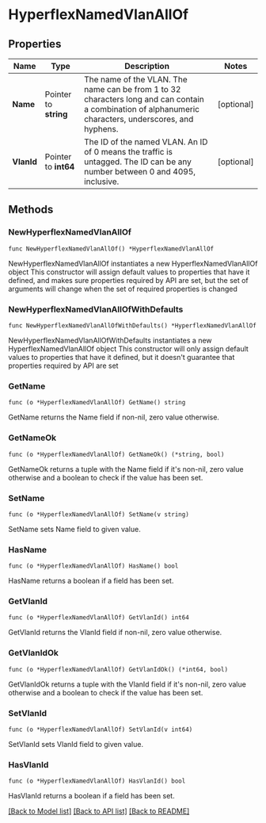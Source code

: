 # HyperflexNamedVlanAllOf

## Properties

Name | Type | Description | Notes
------------ | ------------- | ------------- | -------------
**Name** | Pointer to **string** | The name of the VLAN. The name can be from 1 to 32 characters long and can contain a combination of alphanumeric characters, underscores, and hyphens. | [optional] 
**VlanId** | Pointer to **int64** | The ID of the named VLAN. An ID of 0 means the traffic is untagged. The ID can be any number between 0 and 4095, inclusive. | [optional] 

## Methods

### NewHyperflexNamedVlanAllOf

`func NewHyperflexNamedVlanAllOf() *HyperflexNamedVlanAllOf`

NewHyperflexNamedVlanAllOf instantiates a new HyperflexNamedVlanAllOf object
This constructor will assign default values to properties that have it defined,
and makes sure properties required by API are set, but the set of arguments
will change when the set of required properties is changed

### NewHyperflexNamedVlanAllOfWithDefaults

`func NewHyperflexNamedVlanAllOfWithDefaults() *HyperflexNamedVlanAllOf`

NewHyperflexNamedVlanAllOfWithDefaults instantiates a new HyperflexNamedVlanAllOf object
This constructor will only assign default values to properties that have it defined,
but it doesn't guarantee that properties required by API are set

### GetName

`func (o *HyperflexNamedVlanAllOf) GetName() string`

GetName returns the Name field if non-nil, zero value otherwise.

### GetNameOk

`func (o *HyperflexNamedVlanAllOf) GetNameOk() (*string, bool)`

GetNameOk returns a tuple with the Name field if it's non-nil, zero value otherwise
and a boolean to check if the value has been set.

### SetName

`func (o *HyperflexNamedVlanAllOf) SetName(v string)`

SetName sets Name field to given value.

### HasName

`func (o *HyperflexNamedVlanAllOf) HasName() bool`

HasName returns a boolean if a field has been set.

### GetVlanId

`func (o *HyperflexNamedVlanAllOf) GetVlanId() int64`

GetVlanId returns the VlanId field if non-nil, zero value otherwise.

### GetVlanIdOk

`func (o *HyperflexNamedVlanAllOf) GetVlanIdOk() (*int64, bool)`

GetVlanIdOk returns a tuple with the VlanId field if it's non-nil, zero value otherwise
and a boolean to check if the value has been set.

### SetVlanId

`func (o *HyperflexNamedVlanAllOf) SetVlanId(v int64)`

SetVlanId sets VlanId field to given value.

### HasVlanId

`func (o *HyperflexNamedVlanAllOf) HasVlanId() bool`

HasVlanId returns a boolean if a field has been set.


[[Back to Model list]](../README.md#documentation-for-models) [[Back to API list]](../README.md#documentation-for-api-endpoints) [[Back to README]](../README.md)


